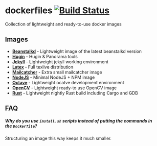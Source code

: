 dockerfiles [![Build Status](https://travis-ci.org/schickling/dockerfiles.svg)](https://travis-ci.org/schickling/dockerfiles)
===========

Collection of lightweight and ready-to-use docker images

## Images

* **[Beanstalkd](https://github.com/schickling/dockerfiles/tree/master/beanstalkd)** - Lightweight image of the latest beanstalkd version
* **[Hugin](https://github.com/schickling/dockerfiles/tree/master/hugin)** - Hugin & Panorama tools
* **[Jekyll](https://github.com/schickling/dockerfiles/tree/master/jekyll)** - Lightweight jekyll working environment
* **[Latex](https://github.com/schickling/dockerfiles/tree/master/latex)** - Full texlive distribution
* **[Mailcatcher](https://github.com/schickling/dockerfiles/tree/master/mailcatcher)** - Extra small mailcatcher image
* **[NodeJS](https://github.com/schickling/dockerfiles/tree/master/nodejs)** - Minimal NodeJS + NPM image
* **[Octave](https://github.com/schickling/dockerfiles/tree/master/octave)** - Lightweight ocatve development environment
* **[OpenCV](https://github.com/schickling/dockerfiles/tree/master/opencv)** - Lightweight ready-to use OpenCV image
* **[Rust](https://github.com/schickling/dockerfiles/tree/master/rust)** - Lightweight nightly Rust build including Cargo and GDB

## FAQ

##### Why do you use `install.sh` scripts instead of putting the commands in the `Dockerfile`?

Structuring an image this way keeps it much smaller.
